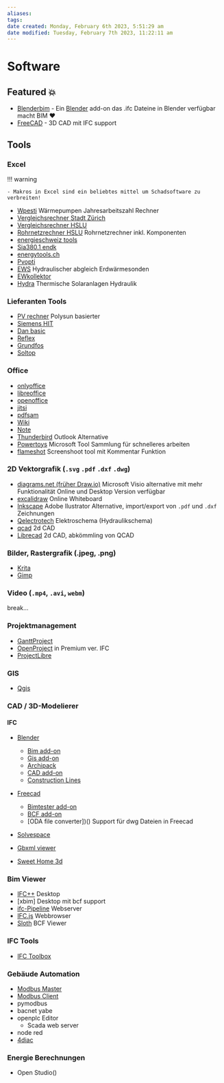 ```yaml
---
aliases: 
tags: 
date created: Monday, February 6th 2023, 5:51:29 am
date modified: Tuesday, February 7th 2023, 11:22:11 am
---
```


# Software

## Featured 💥

- [Blenderbim](https://blenderbim.org/) - Ein [Blender](https://blender.org) add-on das .ifc Dateine in Blender verfügbar macht BIM ❤️
- [FreeCAD](https://freecad.org) - 3D CAD mit IFC support

## Tools

### Excel

!!! warning

	- Makros in Excel sind ein beliebtes mittel um Schadsoftware zu verbreiten!

- [Wpesti](https://www.endk.ch/de/fachleute-1/hilfsmittel) Wärmepumpen Jahresarbeitszahl Rechner
- [Vergleichsrechner Stadt Zürich](https://www.stadt-zuerich.ch/hbd/de/index/hochbau/beratung/energie-gebaeudetechnik/planungshilfen-werkzeuge.html)
- [Vergleichsrechner HSLU](https://www.hslu.ch/de-ch/technik-architektur/ueber-uns/organisation/kompetenzzentren-und-forschungsgruppen/bau/gebaeudetechnik-und-energie/software-tools/)
- [Rohrnetzrechner HSLU](https://www.hslu.ch/de-ch/technik-architektur/ueber-uns/organisation/kompetenzzentren-und-forschungsgruppen/bau/gebaeudetechnik-und-energie/software-tools/) Rohrnetzrechner inkl. Komponenten
- [energieschweiz tools]()
- [Sia380.1 endk]()
- [energytools.ch]()
- [Pvopti](nordwesstscheiz)
- [EWS](https://hetag.ch) Hydraulischer abgleich Erdwärmesonden
- [EWkollektor](https://hetag.ch)
- [Hydra](nordweschweiz) Thermische Solaranlagen Hydraulik

### Lieferanten Tools

- [PV rechner]() Polysun basierter
- [Siemens HIT]()
- [Dan basic]()
- [Reflex]()
- [Grundfos]()
- [Soltop]()

### Office

- [onlyoffice]()
- [libreoffice]()
- [openoffice]()
- [jitsi]()
- [pdfsam]()
- [Wiki]()
- [Note]()
- [Thunderbird]() Outlook Alternative
- [Powertoys]() Microsoft Tool Sammlung für schnelleres arbeiten
- [flameshot]() Screenshoot tool mit Kommentar Funktion

### 2D Vektorgrafik (`.svg` `.pdf` `.dxf` `.dwg`)

- [diagrams.net (früher Draw.io)]() Microsoft Visio alternative mit mehr Funktionalität Online und Desktop Version verfügbar
- [excalidraw]() Online Whiteboard
- [Inkscape]() Adobe Ilustrator Alternative, import/export von ``.pdf`` und `.dxf` Zeichnungen
- [Qelectrotech](https://qelectrotech.org/) Elektroschema (Hydraulikschema)
- [qcad]() 2d CAD
- [Librecad]() 2d CAD, abkömmling von QCAD

### Bilder, Rastergrafik (.jpeg, .png)

- [Krita]()
- [Gimp]()

### Video (`.mp4`, `.avi`, `webm`)

break…

### Projektmanagement

- [GanttProject](https://learn.osarch.org/subcategories/103)
- [OpenProject](https://learn.osarch.org/subcategories/126) in Premium ver. IFC
- [ProjectLibre](https://learn.osarch.org/subcategories/127)

### GIS

- [Qgis]()

### CAD / 3D-Modelierer

#### IFC

- [Blender](https://blender.org)
	- [Bim add-on](https://blenderbim.org)
	- [Gis add-on](xxx)
	- [Archipack]()
	- [CAD add-on](xx)
	- [Construction Lines](https://www.dndrawings.com/add-ons)
- [Freecad](https://freecad.org)
	- [Bimtester add-on]()
	- [BCF add-on]()
	- [ODA file converter])() Support für dwg Dateien in Freecad

- [Solvespace]()
- [Gbxml viewer](https://gbxml.org)
- [Sweet Home 3d](https://sweethome3d.com)

### Bim Viewer

- [IFC++]() Desktop
- [xbim] Desktop mit bcf support
- [ifc-Pipeline]() Webserver
- [IFC.js]() Webbrowser
- [Sloth]() BCF Viewer

### IFC Tools

- [IFC Toolbox]()

### Gebäude Automation

- [Modbus Master]()
- [Modbus Client]()
- pymodbus
- bacnet yabe
- openplc Editor
  - Scada web server
- node red
- [4diac]()

### Energie Berechnungen

- Open Studio()

